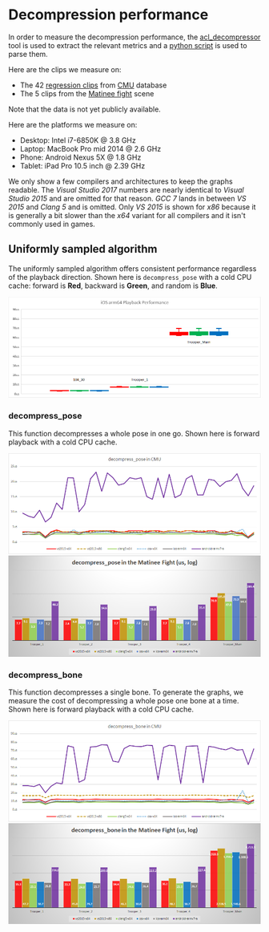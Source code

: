 # Decompression performance

In order to measure the decompression performance, the [acl_decompressor](../tools/acl_decompressor) tool is used to extract the relevant metrics and a [python script](../tools/graph_generation) is used to parse them.

Here are the clips we measure on:

*  The 42 [regression clips](../test_data) from [CMU](cmu_performance.md) database
*  The 5 clips from the [Matinee fight](fight_scene_performance.md) scene

Note that the data is not yet publicly available.

Here are the platforms we measure on:

*  Desktop: Intel i7-6850K @ 3.8 GHz
*  Laptop: MacBook Pro mid 2014 @ 2.6 GHz
*  Phone: Android Nexus 5X @ 1.8 GHz
*  Tablet: iPad Pro 10.5 inch @ 2.39 GHz

We only show a few compilers and architectures to keep the graphs readable. The *Visual Studio 2017* numbers are nearly identical to *Visual Studio 2015* and are omitted for that reason. *GCC 7* lands in between *VS 2015* and *Clang 5* and is omitted. Only *VS 2015* is shown for *x86* because it is generally a bit slower than the *x64* variant for all compilers and it isn't commonly used in games.

## Uniformly sampled algorithm

The uniformly sampled algorithm offers consistent performance regardless of the playback direction. Shown here is `decompress_pose` with a cold CPU cache: forward is **Red**, backward is **Green**, and random is **Blue**.

![Uniform iOS Playback Performance](images/acl_decomp_uniform_ios_arm64_playback.png)

### decompress_pose

This function decompresses a whole pose in one go. Shown here is forward playback with a cold CPU cache.

![Uniform decompress_pose CMU Performance](images/acl_decomp_uniform_pose_cmu.png)
![Uniform decompress_pose Matinee Performance](images/acl_decomp_uniform_pose_matinee.png)

### decompress_bone

This function decompresses a single bone. To generate the graphs, we measure the cost of decompressing a whole pose one bone at a time. Shown here is forward playback with a cold CPU cache.

![Uniform decompress_bone CMU Performance](images/acl_decomp_uniform_bone_cmu.png)
![Uniform decompress_bone Matinee Performance](images/acl_decomp_uniform_bone_matinee.png)
